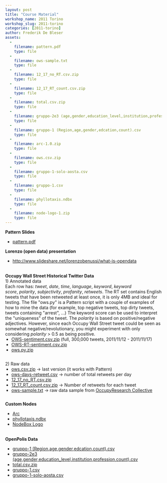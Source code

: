 ```yaml
---
layout: post
title: "Course Material"
workshop_name: 2011 Torino
workshop_slug: 2011-torino
categories: [2011-torino]
author: Frederik De Bleser
assets:
  -
    filename: pattern.pdf
    type: file
  -
    filename: ows-sample.txt
    type: file
  -
    filename: 12_17_no_RT.csv.zip
    type: file
  -
    filename: 12_17_RT_count.csv.zip
    type: file
  -
    filename: total.csv.zip
    type: file
  -
    filename: gruppo-2e3 (age,gender,education_level,institution,profession,count).csv
    type: file
  -
    filename: gruppo-1 (Region,age,gender,edcation,count).csv
    type: file
  -
    filename: arc-1.0.zip
    type: file
  -
    filename: ows.csv.zip
    type: file
  -
    filename: gruppo-1-solo-aosta.csv
    type: file
  -
    filename: gruppo-1.csv
    type: file
  -
    filename: phyllotaxis.ndbx
    type: file
  -
    filename: node-logo-1.zip
    type: file
---
```

<b>Pattern Slides<br /></b><ul><li><a href="http://workshops.nodebox.net/2011-torino/course-material/pattern.pdf">pattern.pdf</a></li></ul><div><b>Lorenzo (open data) presentation</b></div><div><ul><li><a href="http://www.slideshare.net/lorenzobenussi/what-is-opendata">http://www.slideshare.net/lorenzobenussi/what-is-opendata</a></li></ul></div><div><b><br /></b></div><div><b><span class="Apple-style-span" style="font-weight: normal; "><div><b>Occupy Wall Street Historical Twitter Data</b></div><div>1) Annotated data</div><div>Each row has:&nbsp;<i>tweet</i>,&nbsp;<i>date</i>,&nbsp;<i>time</i>,&nbsp;<i>language</i>,&nbsp;<i>keyword</i>,&nbsp;<i>keyword score</i>,&nbsp;<i>polarity</i>,&nbsp;<i>subjectivity</i>,&nbsp;<i>profanity</i>,&nbsp;<i>retweets</i>.&nbsp;The RT set contains English tweets that have been retweeted at least once, it is only 4MB and ideal for testing. The file "ows.py" is a Pattern script with a couple of examples of how to mine the data (for example, top negative tweets, top dirty tweets, tweets containing "arrest", ...)&nbsp;The keyword score can be used to interpret the "uniqueness" of the tweet.&nbsp;The&nbsp;<i>polarity</i>&nbsp;is based on positive/negative adjectives. However, since each Occupy Wall Street tweet could be seen as somewhat negative/revolutionary, you might experiment with only considering&nbsp;<i>polarity</i>&nbsp;&gt; 0.5 as being positive.</div><div><ul style="margin-top: 0px; margin-right: 0px; margin-bottom: 0.75em; margin-left: 20px; border-top-width: 0px; border-right-width: 0px; border-bottom-width: 0px; border-left-width: 0px; border-style: initial; border-color: initial; padding-top: 0px; padding-right: 0px; padding-bottom: 0px; padding-left: 0px; font-size: 1em; font-weight: normal; list-style-type: disc; list-style-position: outside; list-style-image: initial; background-repeat: no-repeat repeat; "><li style="margin-top: 0px; margin-right: 0px; margin-bottom: 0px; margin-left: 0px; border-top-width: 0px; border-right-width: 0px; border-bottom-width: 0px; border-left-width: 0px; border-style: initial; border-color: initial; padding-top: 0px; padding-right: 0px; padding-bottom: 0px; padding-left: 0px; font-size: 1em; font-weight: normal; "><a href="http://organisms.be/downloads/OWS-sentiment.csv.zip" style="text-decoration: underline; ">OWS-sentiment.csv.zip</a>&nbsp;(full, 300,000 tweets, 2011/11/12 - 2011/11/17)</li><li style="margin-top: 0px; margin-right: 0px; margin-bottom: 0px; margin-left: 0px; border-top-width: 0px; border-right-width: 0px; border-bottom-width: 0px; border-left-width: 0px; border-style: initial; border-color: initial; padding-top: 0px; padding-right: 0px; padding-bottom: 0px; padding-left: 0px; font-size: 1em; font-weight: normal; "><a href="http://workshops.nodebox.net/2011-torino/course-material/OWS-RT-sentiment.csv.zip" style="text-decoration: underline; ">OWS-RT-sentiment.csv.zip</a></li><li style="margin-top: 0px; margin-right: 0px; margin-bottom: 0px; margin-left: 0px; border-top-width: 0px; border-right-width: 0px; border-bottom-width: 0px; border-left-width: 0px; border-style: initial; border-color: initial; padding-top: 0px; padding-right: 0px; padding-bottom: 0px; padding-left: 0px; font-size: 1em; font-weight: normal; "><a href="http://workshops.nodebox.net/2011-torino/ows.py.zip" style="text-decoration: underline; ">ows.py.zip</a></li></ul><div><br /></div></div><div>2) Raw data</div><ul style="margin-top: 0px; margin-right: 0px; margin-bottom: 0.75em; margin-left: 20px; border-top-width: 0px; border-right-width: 0px; border-bottom-width: 0px; border-left-width: 0px; border-style: initial; border-color: initial; padding-top: 0px; padding-right: 0px; padding-bottom: 0px; padding-left: 0px; font-size: 1em; font-weight: normal; list-style-type: disc; list-style-position: outside; list-style-image: initial; background-repeat: no-repeat repeat; "><li style="margin-top: 0px; margin-right: 0px; margin-bottom: 0px; margin-left: 0px; border-top-width: 0px; border-right-width: 0px; border-bottom-width: 0px; border-left-width: 0px; border-style: initial; border-color: initial; padding-top: 0px; padding-right: 0px; padding-bottom: 0px; padding-left: 0px; font-size: 1em; font-weight: normal; "><a href="http://workshops.nodebox.net/2011-torino/2011/12/14/ows.csv.zip" style="text-decoration: underline; ">ows.csv.zip</a>&nbsp;-&gt; last version (it works with Pattern)</li><li style="margin-top: 0px; margin-right: 0px; margin-bottom: 0px; margin-left: 0px; border-top-width: 0px; border-right-width: 0px; border-bottom-width: 0px; border-left-width: 0px; border-style: initial; border-color: initial; padding-top: 0px; padding-right: 0px; padding-bottom: 0px; padding-left: 0px; font-size: 1em; font-weight: normal; "><a href="http://workshops.nodebox.net/2011-torino/2011/12/14/ows-days-retweet.csv" style="text-decoration: underline; ">ows-days-retweet.csv</a>&nbsp;-&gt; number of total retweets per day</li><li style="margin-top: 0px; margin-right: 0px; margin-bottom: 0px; margin-left: 0px; border-top-width: 0px; border-right-width: 0px; border-bottom-width: 0px; border-left-width: 0px; border-style: initial; border-color: initial; padding-top: 0px; padding-right: 0px; padding-bottom: 0px; padding-left: 0px; font-size: 1em; font-weight: normal; "><a href="http://workshops.nodebox.net/2011-torino/2011/12/14/12_17_no_RT.csv.zip">12_17_no_RT.csv.zip</a></li><li style="margin-top: 0px; margin-right: 0px; margin-bottom: 0px; margin-left: 0px; border-top-width: 0px; border-right-width: 0px; border-bottom-width: 0px; border-left-width: 0px; border-style: initial; border-color: initial; padding-top: 0px; padding-right: 0px; padding-bottom: 0px; padding-left: 0px; font-size: 1em; font-weight: normal; "><a href="http://workshops.nodebox.net/2011-torino/2011/12/14/12_17_RT_count.csv.zip" style="text-decoration: underline; ">12_17_RT_count.csv.zip</a>&nbsp;-&gt; Number of retweets for each tweet</li><li style="margin-top: 0px; margin-right: 0px; margin-bottom: 0px; margin-left: 0px; border-top-width: 0px; border-right-width: 0px; border-bottom-width: 0px; border-left-width: 0px; border-style: initial; border-color: initial; padding-top: 0px; padding-right: 0px; padding-bottom: 0px; padding-left: 0px; font-size: 1em; font-weight: normal; "><a href="http://workshops.nodebox.net/2011-torino/course-material/ows-sample.txt" style="text-decoration: underline; ">ows-sample.txt</a>&nbsp;-&gt; raw data sample from&nbsp;<a href="http://montera34.com/occupyresearch/" style="text-decoration: underline; ">OccupyResearch Collective</a></li></ul></span></b></div><div><b><br /></b></div><div><b>Custom Nodes</b></div><div><ul><li><a href="http://workshops.nodebox.net/2011-torino/arc-1.0.zip">Arc</a></li><li><a href="http://workshops.nodebox.net/2011-torino/phyllotaxis.ndbx">phyllotaxis.ndbx</a></li><li><a href="http://workshops.nodebox.net/2011-torino/node-logo-1.zip">NodeBox Logo</a></li></ul><div><br /></div></div><div><b>OpenPolis Data</b></div><div><ul><li><a href="http://workshops.nodebox.net/2011-torino/2011/12/14/openpolis_csv/gruppo-1%20%28Region%2Cage%2Cgender%2Cedcation%2Ccount%29.csv">gruppo-1 (Region,age,gender,edcation,count).csv</a></li><li><a href="http://workshops.nodebox.net/2011-torino/2011/12/14/gruppo-2e3%20%28age%2Cgender%2Ceducation_level%2Cinstitution%2Cprofession%2Ccount%29.csv">gruppo-2e3 (age,gender,education_level,institution,profession,count).csv</a></li><li><a href="http://workshops.nodebox.net/2011-torino/total.csv.zip">total.csv.zip</a></li><li><a href="http://workshops.nodebox.net/2011-torino/gruppo-1.csv">gruppo-1.csv</a></li><li><a href="http://workshops.nodebox.net/2011-torino/gruppo-1-solo-aosta.csv">gruppo-1-solo-aosta.csv</a></li></ul></div><div><br /></div>
